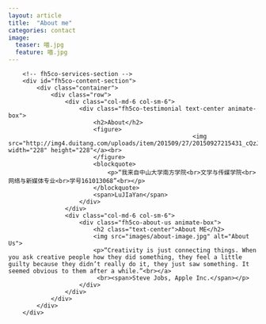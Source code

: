 ```yaml
---
layout: article
title:  "About me"
categories: contact
image:
  teaser: 喵.jpg
  feature: 喵.jpg
---
```


		<!-- fh5co-services-section -->
		<div id="fh5co-content-section">
			<div class="container">
				<div class="row">
					<div class="col-md-6 col-sm-6">
						<div class="fh5co-testimonial text-center animate-box">
							<h2>About</h2>
							<figure>
								                        <img src="http://img4.duitang.com/uploads/item/201509/27/20150927215431_cQzJr.jpeg" width="228" height="228"</a><br>
							</figure>
							<blockquote>
								<p>“我来自中山大学南方学院<br>文学与传媒学院<br>网络与新媒体专业<br>学号161013068”<br></p>
							</blockquote>
							<span>LuJIaYan</span>
						</div>
					</div>
					<div class="col-md-6 col-sm-6">
						<div class="fh5co-about-us animate-box">
							<h2 class="text-center">About ME</h2>
							<img src="images/about-image.jpg" alt="About Us">
							<p>“Creativity is just connecting things. When you ask creative people how they did something, they feel a little guilty because they didn’t really do it, they just saw something. It seemed obvious to them after a while.”<br></a>
							 <br><span>Steve Jobs, Apple Inc.</span></p>
						</div>
					</div>
				</div>
			</div>
		</div>
  